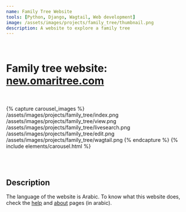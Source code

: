 ```yaml
---
name: Family Tree Website
tools: [Python, Django, Wagtail, Web development]
image: /assets/images/projects/family_tree/thumbnail.png
description: A website to explore a family tree
---
```


<br>

# Family tree website: **[new.omaritree.com](http://new.omaritree.com/)**

<br>

{% capture carousel_images %}
/assets/images/projects/family_tree/index.png
/assets/images/projects/family_tree/view.png
/assets/images/projects/family_tree/livesearch.png
/assets/images/projects/family_tree/edit.png
/assets/images/projects/family_tree/wagtail.png
{% endcapture %}
{% include elements/carousel.html %}

<br>
<br>


## Description

The language of the website is Arabic. To know what this website does, check the [help](http://new.omaritree.com/help/) and [about](http://new.omaritree.com/about/) pages (in arabic).